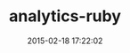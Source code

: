 ---
layout: post
title:  "analytics-ruby"
repo:   "segmentio/analytics-ruby"
date:   2015-02-18 17:22:02
gemurl: https://github.com/segmentio/analytics-ruby
---